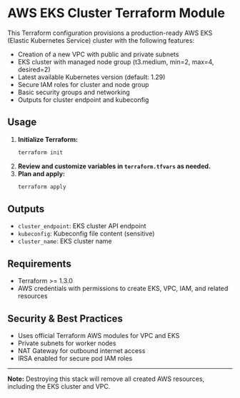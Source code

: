 # AWS EKS Cluster Terraform Module

This Terraform configuration provisions a production-ready AWS EKS (Elastic Kubernetes Service) cluster with the following features:

- Creation of a new VPC with public and private subnets
- EKS cluster with managed node group (t3.medium, min=2, max=4, desired=2)
- Latest available Kubernetes version (default: 1.29)
- Secure IAM roles for cluster and node group
- Basic security groups and networking
- Outputs for cluster endpoint and kubeconfig

## Usage

1. **Initialize Terraform:**
   ```sh
   terraform init
   ```
2. **Review and customize variables in `terraform.tfvars` as needed.**
3. **Plan and apply:**
   ```sh
   terraform apply
   ```

## Outputs
- `cluster_endpoint`: EKS cluster API endpoint
- `kubeconfig`: Kubeconfig file content (sensitive)
- `cluster_name`: EKS cluster name

## Requirements
- Terraform >= 1.3.0
- AWS credentials with permissions to create EKS, VPC, IAM, and related resources

## Security & Best Practices
- Uses official Terraform AWS modules for VPC and EKS
- Private subnets for worker nodes
- NAT Gateway for outbound internet access
- IRSA enabled for secure pod IAM roles

---

**Note:** Destroying this stack will remove all created AWS resources, including the EKS cluster and VPC.
